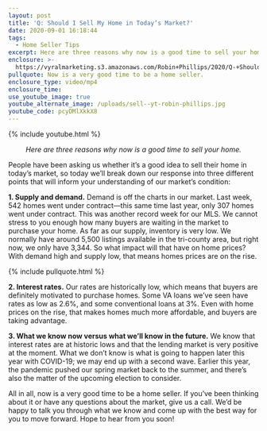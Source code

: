 ```yaml
---
layout: post
title: 'Q: Should I Sell My Home in Today’s Market?'
date: 2020-09-01 16:18:44
tags:
  - Home Seller Tips
excerpt: Here are three reasons why now is a good time to sell your home.
enclosure: >-
  https://vyralmarketing.s3.amazonaws.com/Robin+Phillips/2020/Q-+Should+I+Sell+My+Home+in+Todays+Market_.mp4
pullquote: Now is a very good time to be a home seller.
enclosure_type: video/mp4
enclosure_time:
use_youtube_image: true
youtube_alternate_image: /uploads/sell--yt-robin-phillips.jpg
youtube_code: pcyDMlXkkX8
---
```


{% include youtube.html %}

<p style="text-align:center;"><em>Here are three reasons why now is a good time to sell your home.</em></p>

People have been asking us whether it’s a good idea to sell their home in today’s market, so today we’ll break down our response into three different points that will inform your understanding of our market’s condition:

**1\. Supply and demand.** Demand is off the charts in our market. Last week, 542 homes went under contract—this same time last year, only 307 homes went under contract. This was another record week for our MLS. We cannot stress to you enough how many buyers are waiting in the market to purchase your home. As far as our supply, inventory is very low. We normally have around 5,500 listings available in the tri-county area, but right now, we only have 3,344. So what impact will that have on home prices? With demand high and supply low, that means homes prices are on the rise.

{% include pullquote.html %}

**2\. Interest rates.** Our rates are historically low, which means that buyers are definitely motivated to purchase homes. Some VA loans we’ve seen have rates as low as 2.6%, and some conventional loans at 3%. Even with home prices on the rise, that makes homes much more affordable, and buyers are taking advantage.

**3\. What we know now versus what we’ll know in the future.** We know that interest rates are at historic lows and that the lending market is very positive at the moment. What we don’t know is what is going to happen later this year with COVID-19; we may end up with a second wave. Earlier this year, the pandemic pushed our spring market back to the summer, and there’s also the matter of the upcoming election to consider.

All in all, now is a very good time to be a home seller. If you’ve been thinking about it or have any questions about the market, give us a call. We’d be happy to talk you through what we know and come up with the best way for you to move forward. Hope to hear from you soon\!